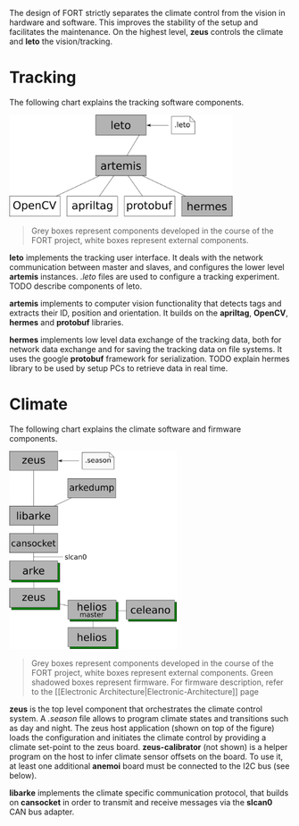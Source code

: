 The design of FORT strictly separates the climate control from the vision in hardware and software. This improves the stability of the setup and facilitates the maintenance. On the highest level, **zeus** controls the climate and **leto** the vision/tracking.

# Tracking
The following chart explains the tracking software components.

<img alt="Tracking network" src="https://github.com/formicidae-tracker/documentation/raw/draft-matthias/images/sw_structure_vision.png" width="400" />

> Grey boxes represent components developed in the course of the FORT project, white boxes represent external components.

**leto** implements the tracking user interface. It deals with the network communication between master and slaves, and configures the lower level **artemis** instances. *.leto* files are used to configure a tracking experiment. TODO describe components of leto.

**artemis** implements to computer vision functionality that detects tags and extracts their ID, position and orientation. It builds on the **apriltag**, **OpenCV**, **hermes** and **protobuf** libraries.

**hermes** implements low level data exchange of the tracking data, both for network data exchange and for saving the tracking data on file systems. It uses the google **protobuf** framework for serialization. TODO explain hermes library to be used by setup PCs to retrieve data in real time.

# Climate
The following chart explains the climate software and firmware components.

<img alt="Tracking network" src="https://github.com/formicidae-tracker/documentation/raw/draft-matthias/images/swfw_structure_climate.png" width="300" />

> Grey boxes represent components developed in the course of the FORT project, white boxes represent external components. Green shadowed boxes represent firmware. For firmware description, refer to the [[Electronic Architecture|Electronic-Architecture]] page

**zeus** is the top level component that orchestrates the climate control system. A *.season* file allows to program climate states and transitions such as day and night. The zeus host application (shown on top of the figure) loads the configuration and initiates the climate control by providing a climate set-point to the zeus board. **zeus-calibrator** (not shown) is a helper program on the host to infer climate sensor offsets on the board. To use it, at least one additional **anemoi** board must be connected to the I2C bus (see below).

**libarke** implements the climate specific communication protocol, that builds on **cansocket** in order to transmit and receive messages via the **slcan0** CAN bus adapter.
